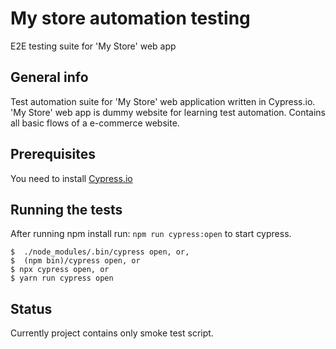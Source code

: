 # My store automation testing
E2E testing suite for 'My Store' web app
## General info
Test automation suite for 'My Store' web application written in Cypress.io. 'My Store' web app is dummy website for learning test automation. Contains all basic flows of a e-commerce website.
## Prerequisites
You need to install <a href="https://docs.cypress.io/guides/getting-started/installing-cypress.html#System-requirements">Cypress.io</a>
## Running the tests
After running npm install run: `npm run cypress:open` to start cypress.
```
$  ./node_modules/.bin/cypress open, or,
$  (npm bin)/cypress open, or
$ npx cypress open, or 
$ yarn run cypress open
```
## Status
Currently project contains only smoke test script.
